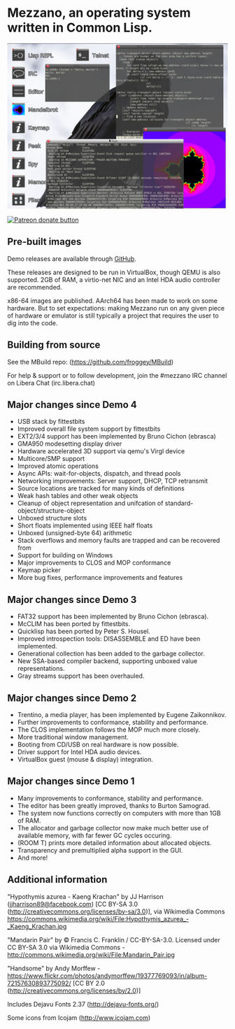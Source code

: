 # Mezzano, an operating system written in Common Lisp.

![Screenshot](doc/screenshot1.png)

<span class="badge-patreon"><a href="https://patreon.com/froggey" title="Donate to this project using Patreon"><img src="https://img.shields.io/badge/patreon-donate-yellow.svg" alt="Patreon donate button" /></a></span>

## Pre-built images

Demo releases are available through [GitHub](https://github.com/froggey/Mezzano/releases).

These releases are designed to be run in VirtualBox, though QEMU is also supported.
2GB of RAM, a virtio-net NIC and an Intel HDA audio controller are recommended.

x86-64 images are published.  AArch64 has been made to work on some
hardware.  But to set expectations: making Mezzano run on any given
piece of hardware or emulator is still typically a project that
requires the user to dig into the code.

## Building from source

See the MBuild repo: (https://github.com/froggey/MBuild)

For help & support or to follow development, join the #mezzano IRC channel on Libera Chat (irc.libera.chat)

## Major changes since Demo 4

* USB stack by fittestbits
* Improved overall file system support by fittestbits
* EXT2/3/4 support has been implemented by Bruno Cichon (ebrasca)
* GMA950 modesetting display driver
* Hardware accelerated 3D support via qemu's Virgl device
* Multicore/SMP support
* Improved atomic operations
* Async APIs: wait-for-objects, dispatch, and thread pools
* Networking improvements: Server support, DHCP, TCP retransmit
* Source locations are tracked for many kinds of definitions
* Weak hash tables and other weak objects
* Cleanup of object representation and unifcation of standard-object/structure-object
* Unboxed structure slots
* Short floats implemented using IEEE half floats
* Unboxed (unsigned-byte 64) arithmetic
* Stack overflows and memory faults are trapped and can be recovered from
* Support for building on Windows
* Major improvements to CLOS and MOP conformance
* Keymap picker
* More bug fixes, performance improvements and features

## Major changes since Demo 3

* FAT32 support has been implemented by Bruno Cichon (ebrasca).
* McCLIM has been ported by fittestbits.
* Quicklisp has been ported by Peter S. Housel.
* Improved introspection tools: DISASSEMBLE and ED have been implemented.
* Generational collection has been added to the garbage collector.
* New SSA-based compiler backend, supporting unboxed value representations.
* Gray streams support has been overhauled.

## Major changes since Demo 2

* Trentino, a media player, has been implemented by Eugene Zaikonnikov.
* Further improvements to conformance, stability and performance.
* The CLOS implementation follows the MOP much more closely.
* More traditional window management.
* Booting from CD/USB on real hardware is now possible.
* Driver support for Intel HDA audio devices.
* VirtualBox guest (mouse & display) integration.

## Major changes since Demo 1

* Many improvements to conformance, stability and performance.
* The editor has been greatly improved, thanks to Burton Samograd.
* The system now functions correctly on computers with more than 1GB of RAM.
* The allocator and garbage collector now make much better use of available memory, with far fewer GC cycles occuring.
* (ROOM T) prints more detailed information about allocated objects.
* Transparency and premultiplied alpha support in the GUI.
* And more!

## Additional information

"Hypothymis azurea - Kaeng Krachan" by JJ Harrison (jjharrison89@facebook.com)
[CC BY-SA 3.0 (http://creativecommons.org/licenses/by-sa/3.0)], via Wikimedia Commons
https://commons.wikimedia.org/wiki/File:Hypothymis_azurea_-_Kaeng_Krachan.jpg

"Mandarin Pair" by © Francis C. Franklin / CC-BY-SA-3.0.
Licensed under CC BY-SA 3.0 via Wikimedia Commons - http://commons.wikimedia.org/wiki/File:Mandarin_Pair.jpg

"Handsome" by Andy Morffew - https://www.flickr.com/photos/andymorffew/19377769093/in/album-72157630893775092/
[CC BY 2.0 (http://creativecommons.org/licenses/by/2.0)]

Includes Dejavu Fonts 2.37 (http://dejavu-fonts.org/)

Some icons from Icojam (http://www.icojam.com)
